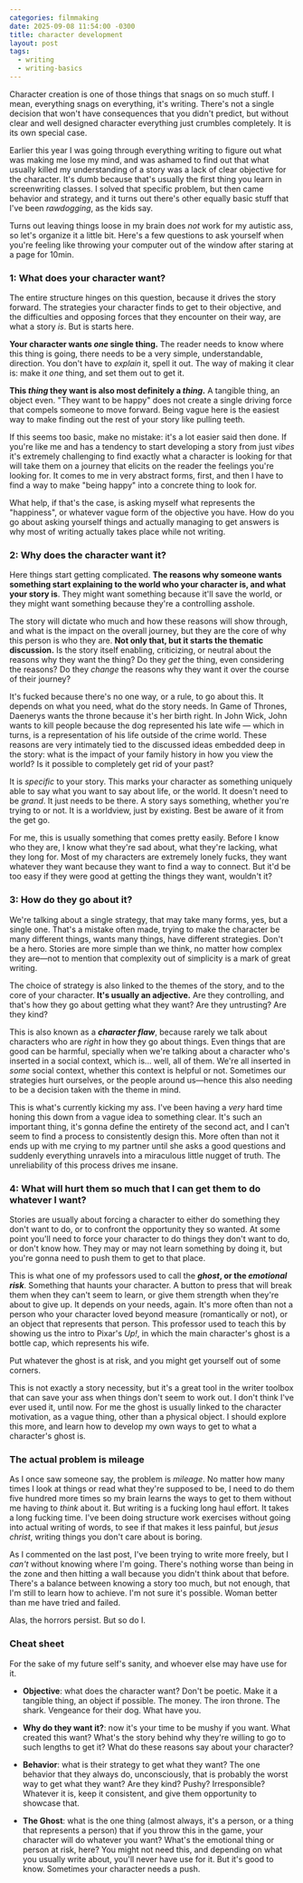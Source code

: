 ```yaml
---
categories: filmmaking
date: 2025-09-08 11:54:00 -0300
title: character development
layout: post
tags:
  - writing
  - writing-basics
---
```

Character creation is one of those things that snags on so much stuff. I mean, everything snags on everything, it's writing. There's not a single decision that won't have consequences that you didn't predict, but without clear and well designed character everything just crumbles completely. It is its own special case.

Earlier this year I was going through everything writing to figure out what was making me lose my mind, and was ashamed to find out that what usually killed my understanding of a story was a lack of clear objective for the character. It's dumb because that's usually the first thing you learn in screenwriting classes. I solved that specific problem, but then came behavior and strategy, and it turns out there's other equally basic stuff that I've been *rawdogging*, as the kids say.

Turns out leaving things loose in my brain does *not* work for my autistic ass, so let's organize it a little bit. Here's a few questions to ask yourself when you're feeling like throwing your computer out of the window after staring at a page for 10min.

### 1: What does your character want?

The entire structure hinges on this question, because it drives the story forward. The strategies your character finds to get to their objective, and the difficulties and opposing forces that they encounter on their way, are what a story *is*. But is starts here.

**Your character wants *one* single thing.** The reader needs to know where this thing is going, there needs to be a very simple, understandable, direction. You don't have to *explain* it, spell it out. The way of making it clear is: make it *one* thing, and set them out to get it.

**This *thing* they want is also most definitely a *thing*.** A tangible thing, an object even. "They want to be happy" does not create a single driving force that compels someone to move forward. Being vague here is the easiest way to make finding out the rest of your story like pulling teeth.

If this seems too basic, make no mistake: it's a lot easier said then done. If you're like me and has a tendency to start developing a story from just *vibes* it's extremely challenging to find exactly what a character is looking for that will take them on a journey that elicits on the reader the feelings you're looking for. It comes to me in very abstract forms, first, and then I have to find a way to make "being happy" into a concrete thing to look for.

What help, if that's the case, is asking myself what represents the "happiness", or whatever vague form of the objective you have. How do you go about asking yourself things and actually managing to get answers is why most of writing actually takes place while not writing.

### 2: Why does the character want it?

Here things start getting complicated. **The reasons why someone wants something start explaining to the world who your character is, and what your story is**. They might want something because it'll save the world, or they might want something because they're a controlling asshole.

The story will dictate who much and how these reasons will show through, and what is the impact on the overall journey, but they are the core of why this person is who they are. **Not only that, but it starts the thematic discussion.** Is the story itself enabling, criticizing, or neutral about the reasons why they want the thing? Do they *get* the thing, even considering the reasons? Do they *change* the reasons why they want it over the course of their journey? 

It's fucked because there's no one way, or a rule, to go about this. It depends on what you need, what do the story needs. In Game of Thrones, Daenerys wants the throne because it's her birth right. In John Wick, John wants to kill people because the dog represented his late wife — which in turns, is a representation of his life outside of the crime world. These reasons are very intimately tied to the discussed ideas embedded deep in the story: what is the impact of your family history in how you view the world? Is it possible to completely get rid of your past?

It is *specific* to your story. This marks your character as something uniquely able to say what you want to say about life, or the world. It doesn't need to be *grand*. It just needs to be there. A story says something, whether you're trying to or not. It is a worldview, just by existing. Best be aware of it from the get go.

For me, this is usually something that comes pretty easily. Before I know who they are, I know what they're sad about, what they're lacking, what they long for. Most of my characters are extremely lonely fucks, they want whatever they want because they want to find a way to connect. But it'd be too easy if they were good at getting the things they want, wouldn't it?

### 3: How do they go about it?

We're talking about a single strategy, that may take many forms, yes, but a single one. That's a mistake often made, trying to make the character be many different things, wants many things, have different strategies. Don't be a hero. Stories are more simple than we think, no matter how complex they are—not to mention that complexity out of simplicity is a mark of great writing.

The choice of strategy is also linked to the themes of the story, and to the core of your character. **It's usually an adjective.** Are they controlling, and that's how they go about getting what they want? Are they untrusting? Are they kind?

This is also known as a ***character flaw***, because rarely we talk about characters who are *right* in how they go about things. Even things that are good can be harmful, specially when we're talking about a character who's inserted in a social context, which is... well, all of them. We're all inserted in *some* social context, whether this context is helpful or not. Sometimes our strategies hurt ourselves, or the people around us—hence this also needing to be a decision taken with the theme in mind.

This is what's currently kicking my ass. I've been having a *very* hard time honing this down from a vague idea to something clear. It's such an important thing, it's gonna define the entirety of the second act, and I can't seem to find a process to consistently design this. More often than not it ends up with me crying to my partner until she asks a good questions and suddenly everything unravels into a miraculous little nugget of truth. The unreliability of this process drives me insane.

### 4: What will hurt them so much that I can get them to do whatever I want?

Stories are usually about forcing a character to either do something they don't want to do, or to confront the opportunity they so wanted.  At some point you'll need to force your character to do things they don't want to do, or don't know how. They may or may not learn something by doing it, but you're gonna need to push them to get to that place.

This is what one of my professors used to call the ***ghost*, or the *emotional risk***. Something that haunts your character. A button to press that will break them when they can't seem to learn, or give them strength when they're about to give up. It depends on your needs, again. It's more often than not a person who your character loved beyond measure (romantically or not), or an object that represents that person. This professor used to teach this by showing us the intro to Pixar's *Up!*, in which the main character's ghost is a bottle cap, which represents his wife.

Put whatever the ghost is at risk, and you might get yourself out of some corners.

This is not exactly a story necessity, but it's a great tool in the writer toolbox that can save your ass when things don't seem to work out. I don't think I've ever used it, until now. For me the ghost is usually linked to the character motivation, as a vague thing, other than a physical object. I should explore this more, and learn how to develop my own ways to get to what a character's ghost is.

### The actual problem is mileage

As I once saw someone say, the problem is *mileage*. No matter how many times I look at things or read what they're supposed to be, I need to do them five hundred more times so my brain learns the ways to get to them without me having to *think* about it. But writing is a fucking long haul effort. It takes a long fucking time. I've been doing structure work exercises without going into actual writing of words, to see if that makes it less painful, but *jesus christ*, writing things you don't care about is boring.

As I commented on the last post, I've been trying to write more freely, but I *can't* without knowing where I'm going. There's nothing worse than being in the zone and then hitting a wall because you didn't think about that before. There's a balance between knowing a story too much, but not enough, that I'm still to learn how to achieve. I'm not sure it's possible. Woman better than me have tried and failed.

Alas, the horrors persist. But so do I.

### Cheat sheet

For the sake of my future self's sanity, and whoever else may have use for it.

- **Objective**: what does the character want? Don't be poetic. Make it a tangible thing, an object if possible. The money. The iron throne. The shark. Vengeance for their dog. What have you.

- **Why do they want it?**: now it's your time to be mushy if you want. What created this want? What's the story behind why they're willing to go to such lengths to get it? What do these reasons say about your character?

- **Behavior**: what is their strategy to get what they want? The one behavior that they always do, unconsciously, that is probably the worst way to get what they want? Are they kind? Pushy? Irresponsible? Whatever it is, keep it consistent, and give them opportunity to showcase that.

- **The Ghost**: what is the one thing (almost always, it's a person, or a thing that represents a person) that if you throw this in the game, your character will do whatever you want? What's the emotional thing or person at risk, here? You might not need this, and depending on what you usually write about, you'll never have use for it. But it's good to know. Sometimes your character needs a push.